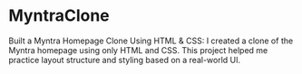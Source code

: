 # MyntraClone

Built a Myntra Homepage Clone Using HTML & CSS: I created a clone of the Myntra homepage using only HTML and CSS. This project helped me practice layout structure and styling based on a real-world UI.
